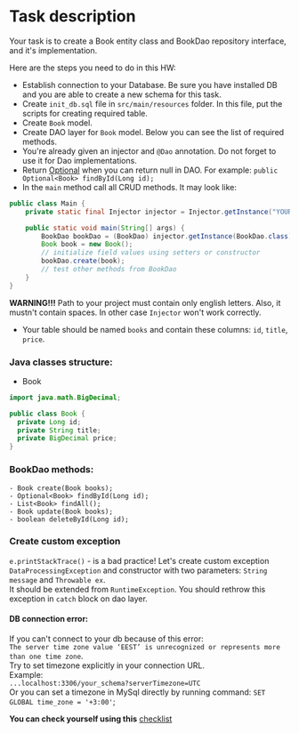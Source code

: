 # Task description

Your task is to create a Book entity class and BookDao repository interface, and it's implementation.

Here are the steps you need to do in this HW:
- Establish connection to your Database. Be sure you have installed DB and you are able to create a new schema for this task.
- Create `init_db.sql` file in `src/main/resources` folder. In this file, put the scripts for creating required table.
- Create `Book` model.
- Create DAO  layer for `Book` model. Below you can see the list of required methods.
- You're already given an injector and `@Dao` annotation. Do not forget to use it for Dao implementations.
- Return [Optional](https://docs.oracle.com/javase/8/docs/api/java/util/Optional.html) when you can return null in DAO.
  For example: ```public Optional<Book> findById(Long id);```
- In the `main` method call all CRUD methods. It may look like:
```java
public class Main {
    private static final Injector injector = Injector.getInstance("YOUR_PACKAGE");

    public static void main(String[] args) {
        BookDao bookDao = (BookDao) injector.getInstance(BookDao.class);
        Book book = new Book();
        // initialize field values using setters or constructor
        bookDao.create(book);
        // test other methods from BookDao
    }
}
```
**WARNING!!!** Path to your project must contain only english letters. Also, it mustn't contain spaces. In other case `Injector` won't work correctly.
- Your table should be named `books` and contain these columns: `id`, `title`, `price`.
### Java classes structure:
- Book

```java
import java.math.BigDecimal;

public class Book {
  private Long id;
  private String title;
  private BigDecimal price;
}
```

### BookDao methods:
    - Book create(Book books);
    - Optional<Book> findById(Long id);
    - List<Book> findAll();
    - Book update(Book books);
    - boolean deleteById(Long id);
    
### Create custom exception
`e.printStackTrace()` - is a bad practice! Let's create custom exception `DataProcessingException`
and constructor with two parameters: `String message` and `Throwable ex`.  
It should be extended from `RuntimeException`. You should rethrow this exception in `catch` block on dao layer.
    
#### DB connection error: 
If you can't connect to your db because of this error: <br>
`The server time zone value ‘EEST’ is unrecognized or represents more than one time zone`. <br>
Try to set timezone explicitly in your connection URL. <br>
Example: <br>
`...localhost:3306/your_schema?serverTimezone=UTC` <br>
Or you can set a timezone in MySql directly by running command: `SET GLOBAL time_zone = '+3:00'`;

__You can check yourself using this__ [checklist](checklist.md)
